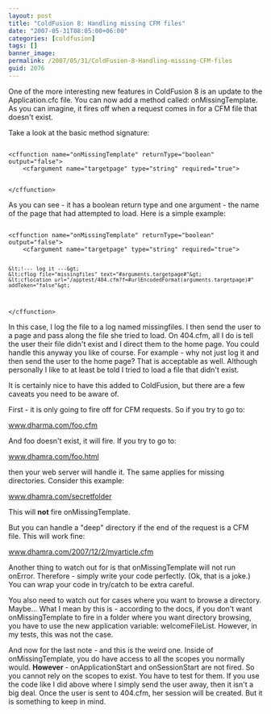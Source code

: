 ```yaml
---
layout: post
title: "ColdFusion 8: Handling missing CFM files"
date: "2007-05-31T08:05:00+06:00"
categories: [coldfusion]
tags: []
banner_image: 
permalink: /2007/05/31/ColdFusion-8-Handling-missing-CFM-files
guid: 2076
---
```


One of the more interesting new features in ColdFusion 8 is an update to the Application.cfc file. You can now add a method called: onMissingTemplate. As you can imagine, it fires off when a request comes in for a CFM file that doesn't exist.
<!--more-->
Take a look at the basic method signature:

<code>
&lt;cffunction name="onMissingTemplate" returnType="boolean" output="false"&gt;
	&lt;cfargument name="targetpage" type="string" required="true"&gt;
	
	
&lt;/cffunction&gt;
</code>

As you can see - it has a boolean return type and one argument - the name of the page that had attempted to load. Here is a simple example:

<code>
&lt;cffunction name="onMissingTemplate" returnType="boolean" output="false"&gt;
	&lt;cfargument name="targetpage" type="string" required="true"&gt;
	
	&lt;!--- log it ---&gt;
	&lt;cflog file="missingfiles" text="#arguments.targetpage#"&gt;
	&lt;cflocation url="/apptest/404.cfm?f=#urlEncodedFormat(arguments.targetpage)#" addToken="false"&gt;
	
&lt;/cffunction&gt;
</code>

In this case, I log the file to a log named missingfiles. I then send the user to a page and pass along the file she tried to load. On 404.cfm, all I do is tell the user their file didn't exist and I direct them to the home page. You could handle this anyway you like of course. For example - why not just log it and then send the user to the home page? That is acceptable as well. Although personally I like to at least be told I tried to load a file that didn't exist.

It is certainly nice to have this added to ColdFusion, but there are a few caveats you need to be aware of. 

First - it is only going to fire off for CFM requests. So if you try to go to:

www.dharma.com/foo.cfm

And foo doesn't exist, it will fire. If you try to go to:

www.dhamra.com/foo.html

then your web server will handle it. The same applies for missing directories. Consider this example:

www.dhamra.com/secretfolder

This will <b>not</b> fire onMissingTemplate.

But you can handle a "deep" directory if the end of the request is a CFM file. This will work fine:

www.dhamra.com/2007/12/2/myarticle.cfm

Another thing to watch out for is that onMissingTemplate will not run onError. Therefore - simply write your code perfectly. (Ok, that is a joke.) You can wrap your code in try/catch to be extra careful. 

You also need to watch out for cases where you want to browse a directory. Maybe... What I mean by this is - according to the docs, if you don't want onMissingTemplate to fire in a folder where you want directory browsing, you have to use the new application variable: welcomeFileList. However, in my tests, this was not the case. 

And now for the last note - and this is the weird one. Inside of onMissingTemplate, you do have access to all the scopes you normally would. <b>However</b> - onApplicationStart and onSessionStart are not fired. So you cannot rely on the scopes to exist. You have to test for them. If you use the code like I did above where I simply send the user away, then it isn't a big deal. Once the user is sent to 404.cfm, her session will be created. But it is something to keep in mind.